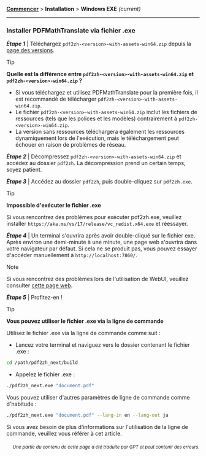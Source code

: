[**Commencer**](./getting-started.md) > **Installation** > **Windows EXE** _(current)_

---

### Installer PDFMathTranslate via fichier .exe

***Étape 1*** | Téléchargez `pdf2zh-<version>-with-assets-win64.zip` depuis la [page des versions](https://github.com/PDFMathTranslate/PDFMathTranslate-next/releases).

> [!TIP]
> **Quelle est la différence entre `pdf2zh-<version>-with-assets-win64.zip` et `pdf2zh-<version>-win64.zip` ?**
>
> - Si vous téléchargez et utilisez PDFMathTranslate pour la première fois, il est recommandé de télécharger `pdf2zh-<version>-with-assets-win64.zip`.
> - Le fichier `pdf2zh-<version>-with-assets-win64.zip` inclut les fichiers de ressources (tels que les polices et les modèles) contrairement à `pdf2zh-<version>-win64.zip`.
> - La version sans ressources téléchargera également les ressources dynamiquement lors de l'exécution, mais le téléchargement peut échouer en raison de problèmes de réseau.

***Étape 2*** | Décompressez `pdf2zh-<version>-with-assets-win64.zip` et accédez au dossier `pdf2zh`. La décompression prend un certain temps, soyez patient.

***Étape 3*** | Accédez au dossier `pdf2zh`, puis double-cliquez sur `pdf2zh.exe`.

> [!TIP]
> **Impossible d'exécuter le fichier .exe**
>
> Si vous rencontrez des problèmes pour exécuter pdf2zh.exe, veuillez installer `https://aka.ms/vs/17/release/vc_redist.x64.exe` et réessayer.

***Étape 4*** | Un terminal s'ouvrira après avoir double-cliqué sur le fichier exe. Après environ une demi-minute à une minute, une page web s'ouvrira dans votre navigateur par défaut. Si cela ne se produit pas, vous pouvez essayer d'accéder manuellement à `http://localhost:7860/`.

> [!NOTE]
>
> Si vous rencontrez des problèmes lors de l'utilisation de WebUI, veuillez consulter [cette page web](./USAGE_webui.md).

***Étape 5*** | Profitez-en !

> [!TIP]
> **Vous pouvez utiliser le fichier .exe via la ligne de commande**
>
> Utilisez le fichier .exe via la ligne de commande comme suit :
>
> - Lancez votre terminal et naviguez vers le dossier contenant le fichier .exe :
>
> ```bash
> cd /path/pdf2zh_next/build
> ```
>
> - Appelez le fichier .exe :
>
> ```bash
> ./pdf2zh_next.exe "document.pdf"
> ```
>
> Vous pouvez utiliser d'autres paramètres de ligne de commande comme d'habitude :
>
> ```bash
> ./pdf2zh_next.exe "document.pdf" --lang-in en --lang-out ja
> ```
>
> Si vous avez besoin de plus d'informations sur l'utilisation de la ligne de commande, veuillez vous référer à cet article.

<div align="right"> 
<h6><small>Une partie du contenu de cette page a été traduite par GPT et peut contenir des erreurs.</small></h6>